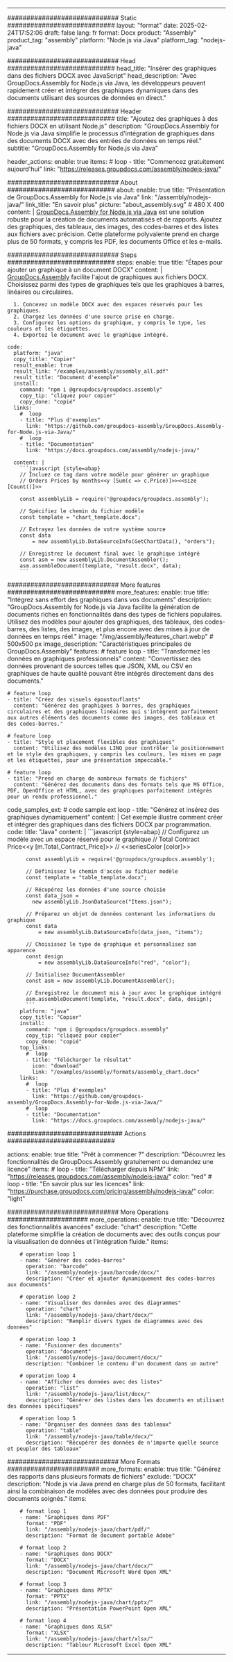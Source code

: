 



---
############################# Static ############################
layout: "format"
date:  2025-02-24T17:52:06
draft: false
lang: fr
format: Docx
product: "Assembly"
product_tag: "assembly"
platform: "Node.js via Java"
platform_tag: "nodejs-java"

############################# Head ############################
head_title: "Insérer des graphiques dans des fichiers DOCX avec JavaScript"
head_description: "Avec GroupDocs.Assembly for Node.js via Java, les développeurs peuvent rapidement créer et intégrer des graphiques dynamiques dans des documents utilisant des sources de données en direct."

############################# Header ############################
title: "Ajoutez des graphiques à des fichiers DOCX en utilisant Node.js" 
description: "GroupDocs.Assembly for Node.js via Java simplifie le processus d'intégration de graphiques dans des documents DOCX avec des entrées de données en temps réel."
subtitle: "GroupDocs.Assembly for Node.js via Java" 

header_actions:
  enable: true
  items:
    #  loop
    - title: "Commencez gratuitement aujourd'hui"
      link: "https://releases.groupdocs.com/assembly/nodejs-java/"
      
############################# About ############################
about:
    enable: true
    title: "Présentation de GroupDocs.Assembly for Node.js via Java"
    link: "/assembly/nodejs-java/"
    link_title: "En savoir plus"
    picture: "about_assembly.svg" # 480 X 400
    content: |
       [GroupDocs.Assembly for Node.js via Java](/assembly/nodejs-java/) est une solution robuste pour la création de documents automatisés et de rapports. Ajoutez des graphiques, des tableaux, des images, des codes-barres et des listes aux fichiers avec précision. Cette plateforme polyvalente prend en charge plus de 50 formats, y compris les PDF, les documents Office et les e-mails.

############################# Steps ############################
steps:
    enable: true
    title: "Étapes pour ajouter un graphique à un document DOCX"
    content: |
      [GroupDocs.Assembly](/assembly/nodejs-java/) facilite l'ajout de graphiques aux fichiers DOCX. Choisissez parmi des types de graphiques tels que les graphiques à barres, linéaires ou circulaires.
      
      1. Concevez un modèle DOCX avec des espaces réservés pour les graphiques.
      2. Chargez les données d'une source prise en charge.
      3. Configurez les options du graphique, y compris le type, les couleurs et les étiquettes.
      4. Exportez le document avec le graphique intégré.
   
    code:
      platform: "java"
      copy_title: "Copier"
      result_enable: true
      result_link: "/examples/assembly/assembly_all.pdf"
      result_title: "Document d'exemple"
      install:
        command: "npm i @groupdocs/groupdocs.assembly"
        copy_tip: "cliquez pour copier"
        copy_done: "copié"
      links:
        #  loop
        - title: "Plus d'exemples"
          link: "https://github.com/groupdocs-assembly/GroupDocs.Assembly-for-Node.js-via-Java/"
        #  loop
        - title: "Documentation"
          link: "https://docs.groupdocs.com/assembly/nodejs-java/"
          
      content: |
        ```javascript {style=abap}
        // Incluez ce tag dans votre modèle pour générer un graphique
        // Orders Prices by months<<y [Sum(c => c.Price)]>><<size [Count()]>>
    
        const assemblyLib = require('@groupdocs/groupdocs.assembly');

        // Spécifiez le chemin du fichier modèle
        const template = "chart_template.docx";

        // Extrayez les données de votre système source
        const data 
            = new assemblyLib.DataSourceInfo(GetChartData(), "orders");

        // Enregistrez le document final avec le graphique intégré
        const asm = new assemblyLib.DocumentAssembler();
        asm.assembleDocument(template, "result.docx", data);
        ```           

############################# More features ############################
more_features:
  enable: true
  title: "Intégrez sans effort des graphiques dans vos documents"
  description: "GroupDocs.Assembly for Node.js via Java facilite la génération de documents riches en fonctionnalités dans des types de fichiers populaires. Utilisez des modèles pour ajouter des graphiques, des tableaux, des codes-barres, des listes, des images, et plus encore avec des mises à jour de données en temps réel."
  image: "/img/assembly/features_chart.webp" # 500x500 px
  image_description: "Caractéristiques principales de GroupDocs.Assembly"
  features:
    # feature loop
    - title: "Transformez les données en graphiques professionnels"
      content: "Convertissez des données provenant de sources telles que JSON, XML ou CSV en graphiques de haute qualité pouvant être intégrés directement dans des documents."

    # feature loop
    - title: "Créez des visuels époustouflants"
      content: "Générez des graphiques à barres, des graphiques circulaires et des graphiques linéaires qui s'intègrent parfaitement aux autres éléments des documents comme des images, des tableaux et des codes-barres."

    # feature loop
    - title: "Style et placement flexibles des graphiques"
      content: "Utilisez des modèles LINQ pour contrôler le positionnement et le style des graphiques, y compris les couleurs, les mises en page et les étiquettes, pour une présentation impeccable."

    # feature loop
    - title: "Prend en charge de nombreux formats de fichiers"
      content: "Générez des documents dans des formats tels que MS Office, PDF, OpenOffice et HTML, avec des graphiques parfaitement intégrés pour un rendu professionnel."
      
  code_samples_ext:
    # code sample ext loop
    - title: "Générez et insérez des graphiques dynamiquement"
      content: |
        Cet exemple illustre comment créer et intégrer des graphiques dans des fichiers DOCX par programmation.
      code:
        title: "Java"
        content: |
          ```javascript {style=abap}
          // Configurez un modèle avec un espace réservé pour le graphique
          // Total Contract Price<<y [m.Total_Contract_Price]>>
          // <<seriesColor [color]>>
          
          const assemblyLib = require('@groupdocs/groupdocs.assembly');

          // Définissez le chemin d'accès au fichier modèle
          const template = "table_template.docx";

          // Récupérez les données d'une source choisie
          const data_json = 
            new assemblyLib.JsonDataSource("Items.json");

          // Préparez un objet de données contenant les informations du graphique
          const data 
              = new assemblyLib.DataSourceInfo(data_json, "items");

          // Choisissez le type de graphique et personnalisez son apparence
          const design 
              = new assemblyLib.DataSourceInfo("red", "color");

          // Initialisez DocumentAssembler
          const asm = new assemblyLib.DocumentAssembler();

          // Enregistrez le document mis à jour avec le graphique intégré
          asm.assembleDocument(template, "result.docx", data, design);
          ```
        platform: "java"
        copy_title: "Copier"
        install:
          command: "npm i @groupdocs/groupdocs.assembly"
          copy_tip: "cliquez pour copier"
          copy_done: "copié"
        top_links:
          #  loop
          - title: "Télécharger le résultat"
            icon: "download"
            link: "/examples/assembly/formats/assembly_chart.docx"
        links:
          #  loop
          - title: "Plus d'exemples"
            link: "https://github.com/groupdocs-assembly/GroupDocs.Assembly-for-Node.js-via-Java/"
          #  loop
          - title: "Documentation"
            link: "https://docs.groupdocs.com/assembly/nodejs-java/"
            

            


############################## Actions ############################

actions:
  enable: true
  title: "Prêt à commencer ?"
  description: "Découvrez les fonctionnalités de GroupDocs.Assembly gratuitement ou demandez une licence"
  items:
    #  loop
    - title: "Télécharger depuis NPM"
      link: "https://releases.groupdocs.com/assembly/nodejs-java/"
      color: "red"
        #  loop
    - title: "En savoir plus sur les licences"
      link: "https://purchase.groupdocs.com/pricing/assembly/nodejs-java/"
      color: "light"


############################# More Operations #####################
more_operations:
    enable: true
    title: "Découvrez des fonctionnalités avancées"
    exclude: "chart"
    description: "Cette plateforme simplifie la création de documents avec des outils conçus pour la visualisation de données et l'intégration fluide."
    items: 
          
        # operation loop 1
        - name: "Générer des codes-barres"
          operation: "barcode"
          link: "/assembly/nodejs-java/barcode/docx/"
          description: "Créer et ajouter dynamiquement des codes-barres aux documents"

        # operation loop 2
        - name: "Visualiser des données avec des diagrammes"
          operation: "chart"
          link: "/assembly/nodejs-java/chart/docx/"
          description: "Remplir divers types de diagrammes avec des données"

        # operation loop 3
        - name: "Fusionner des documents"
          operation: "document"
          link: "/assembly/nodejs-java/document/docx/"
          description: "Combiner le contenu d'un document dans un autre"

        # operation loop 4
        - name: "Afficher des données avec des listes"
          operation: "list"
          link: "/assembly/nodejs-java/list/docx/"
          description: "Générer des listes dans les documents en utilisant des données spécifiques"

        # operation loop 5
        - name: "Organiser des données dans des tableaux"
          operation: "table"
          link: "/assembly/nodejs-java/table/docx/"
          description: "Récupérer des données de n'importe quelle source et peupler des tableaux"
         
          
############################# More Formats ########################
more_formats:
    enable: true
    title: "Générez des rapports dans plusieurs formats de fichiers"
    exclude: "DOCX"
    description: "Node.js via Java prend en charge plus de 50 formats, facilitant ainsi la combinaison de modèles avec des données pour produire des documents soignés."
    items: 
          
        # format loop 1
        - name: "Graphiques dans PDF"
          format: "PDF"
          link: "/assembly/nodejs-java/chart/pdf/"
          description: "Format de document portable Adobe"
          
        # format loop 2
        - name: "Graphiques dans DOCX"
          format: "DOCX"
          link: "/assembly/nodejs-java/chart/docx/"
          description: "Document Microsoft Word Open XML"
          
        # format loop 3
        - name: "Graphiques dans PPTX"
          format: "PPTX"
          link: "/assembly/nodejs-java/chart/pptx/"
          description: "Présentation PowerPoint Open XML"
          
        # format loop 4
        - name: "Graphiques dans XLSX"
          format: "XLSX"
          link: "/assembly/nodejs-java/chart/xlsx/"
          description: "Tableur Microsoft Excel Open XML"


          

---